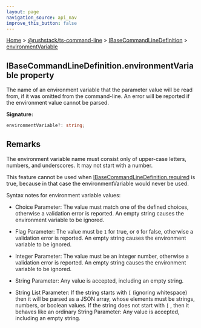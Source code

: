 ```yaml
---
layout: page
navigation_source: api_nav
improve_this_button: false
---
```



[Home](./index.md) &gt; [@rushstack/ts-command-line](./ts-command-line.md) &gt; [IBaseCommandLineDefinition](./ts-command-line.ibasecommandlinedefinition.md) &gt; [environmentVariable](./ts-command-line.ibasecommandlinedefinition.environmentvariable.md)

## IBaseCommandLineDefinition.environmentVariable property

The name of an environment variable that the parameter value will be read from, if it was omitted from the command-line. An error will be reported if the environment value cannot be parsed.

<b>Signature:</b>

```typescript
environmentVariable?: string;
```

## Remarks

The environment variable name must consist only of upper-case letters, numbers, and underscores. It may not start with a number.

This feature cannot be used when [IBaseCommandLineDefinition.required](./ts-command-line.ibasecommandlinedefinition.required.md) is true, because in that case the environmentVariable would never be used.

Syntax notes for environment variable values:

- Choice Parameter: The value must match one of the defined choices, otherwise a validation error is reported. An empty string causes the environment variable to be ignored.

- Flag Parameter: The value must be `1` for true, or `0` for false, otherwise a validation error is reported. An empty string causes the environment variable to be ignored.

- Integer Parameter: The value must be an integer number, otherwise a validation error is reported. An empty string causes the environment variable to be ignored.

- String Parameter: Any value is accepted, including an empty string.

- String List Parameter: If the string starts with `[` (ignoring whitespace) then it will be parsed as a JSON array, whose elements must be strings, numbers, or boolean values. If the string does not start with `[` , then it behaves like an ordinary String Parameter: Any value is accepted, including an empty string.

